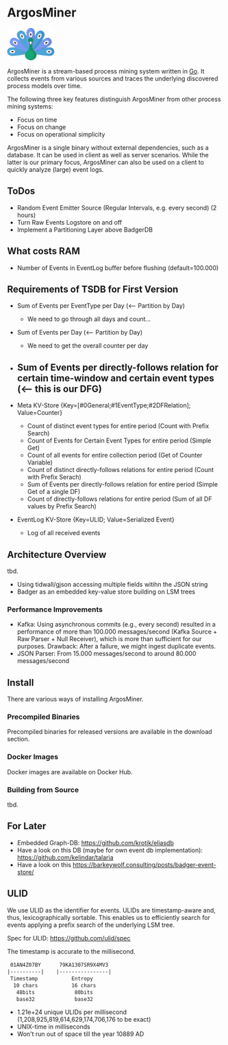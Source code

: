 # ArgosMiner

<img src="assets/logo.svg" height="75px" />

ArgosMiner is a stream-based process mining system written in [Go](https://go.dev/). It collects events from various sources and traces the underlying discovered process models over time. 

The following three key features distinguish ArgosMiner from other process mining systems:
- Focus on time
- Focus on change
- Focus on operational simplicity

ArgosMiner is a single binary without external dependencies, such as a database. It can be used in client as well as server scenarios. While the latter is our primary focus, ArgosMiner can also be used on a client to quickly analyze (large) event logs.
## ToDos
- Random Event Emitter Source (Regular Intervals, e.g. every second) (2 hours)
- Turn Raw Events Logstore on and off 
- Implement a Partitioning Layer above BadgerDB

## What costs RAM
- Number of Events in EventLog buffer before flushing (default=100.000)

## Requirements of TSDB for First Version
- Sum of Events per EventType per Day (<-- Partition by Day) 
    - We need to go through all days and count...
- Sum of Events per Day (<-- Partition by Day)
    - We need to get the overall counter per day
- Sum of Events per directly-follows relation for certain time-window and certain event types (<-- this is our DFG)
    - 

- Meta KV-Store {Key=[#0General;#1EventType;#2DFRelation]; Value=Counter}
    - Count of distinct event types for entire period (Count with Prefix Search)
    - Count of Events for Certain Event Types for entire period (Simple Get)
    - Count of all events for entire collection period (Get of Counter Variable)
    - Count of distinct directly-follows relations for entire period (Count with Prefix Serach)
    - Sum of Events per directly-follows relation for entire period (Simple Get of a single DF)
    - Count of directly-follows relations for entire period (Sum of all DF values by Prefix Search)

- EventLog KV-Store {Key=ULID; Value=Serialized Event} 
    - Log of all received events

## Architecture Overview
tbd.
- Using tidwall/gjson accessing multiple fields witihn the JSON string
- Badger as an embedded key-value store building on LSM trees

### Performance Improvements
- Kafka: Using asynchronous commits (e.g., every second) resulted in a performance of more than 100.000 messages/second (Kafka Source + Raw Parser + Null Receiver), which is more than sufficient for our purposes. Drawback: After a failure, we might ingest duplicate events.
- JSON Parser: From 15.000 messages/second to around 80.000 messages/second

## Install
There are various ways of installing ArgosMiner.

### Precompiled Binaries
Precompiled binaries for released versions are available in the download section.

### Docker Images
Docker images are available on Docker Hub.

### Building from Source
tbd.

## For Later
- Embedded Graph-DB: https://github.com/krotik/eliasdb
- Have a look on this DB (maybe for own event db implementation): https://github.com/kelindar/talaria
- Have a look on this https://barkeywolf.consulting/posts/badger-event-store/

## ULID
We use ULID as the identifier for events. ULIDs are timestamp-aware and, thus, lexicographically sortable. This enables us to efficiently search for events applying a prefix search of the underlying LSM tree. 

Spec for ULID: https://github.com/ulid/spec

The timestamp is accurate to the millisecond.
```
 01AN4Z07BY      79KA1307SR9X4MV3
|----------|    |----------------|
 Timestamp           Entropy
  10 chars           16 chars
   48bits             80bits
   base32             base32
```

- 1.21e+24 unique ULIDs per millisecond (1,208,925,819,614,629,174,706,176 to be exact)
- UNIX-time in milliseconds
- Won't run out of space till the year 10889 AD
